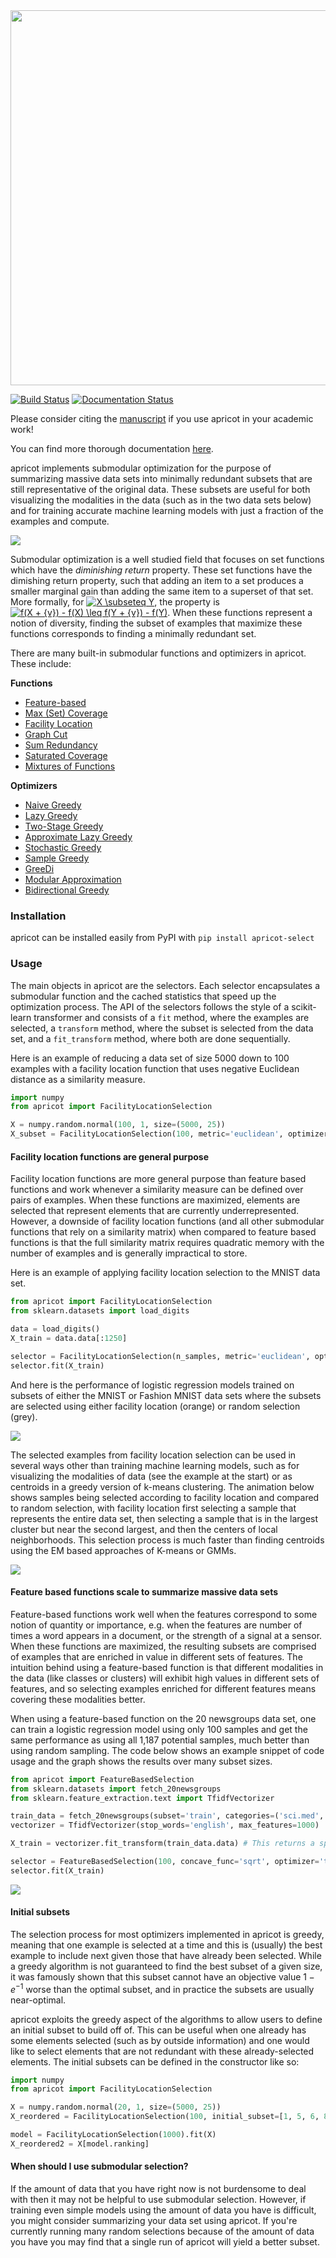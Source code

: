 <img src="https://github.com/jmschrei/apricot/blob/master/docs/logos/apricot-logo.png" width=600>

[![Build Status](https://travis-ci.org/jmschrei/apricot.svg?branch=master)](https://travis-ci.org/jmschrei/apricot) [![Documentation Status](https://readthedocs.org/projects/apricot-select/badge/?version=latest)](https://apricot-select.readthedocs.io/en/latest/?badge=latest)

Please consider citing the [manuscript](https://jmlr.org/papers/volume21/19-467/19-467.pdf) if you use apricot in your academic work!

You can find more thorough documentation [here](https://apricot-select.readthedocs.io/en/latest/index.html).

apricot implements submodular optimization for the purpose of summarizing massive data sets into minimally redundant subsets that are still representative of the original data. These subsets are useful for both visualizing the modalities in the data (such as in the two data sets below) and for training accurate machine learning models with just a fraction of the examples and compute.

![](img/embeddings.png)

Submodular optimization is a well studied field that focuses on set functions which have the *diminishing return* property. These set functions have the dimishing return property, such that adding an item to a set produces a smaller marginal gain than adding the same item to a superset of that set. More formally, for <a href="https://www.codecogs.com/eqnedit.php?latex=\inline&space;X&space;\subseteq&space;Y" target="_blank"><img src="https://latex.codecogs.com/gif.latex?\inline&space;X&space;\subseteq&space;Y" title="X \subseteq Y" /></a>, the property is <a href="https://www.codecogs.com/eqnedit.php?latex=\inline&space;f(X&space;&plus;&space;{v})&space;-&space;f(X)&space;\geq&space;f(Y&space;&plus;&space;{v})&space;-&space;f(Y)" target="_blank"><img src="https://latex.codecogs.com/gif.latex?\inline&space;f(X&space;&plus;&space;{v})&space;-&space;f(X)&space;\geq&space;f(Y&space;&plus;&space;{v})&space;-&space;f(Y)" title="f(X + {v}) - f(X) \leq f(Y + {v}) - f(Y)" /></a>. When these functions represent a notion of diversity, finding the subset of examples that maximize these functions corresponds to finding a minimally redundant set. 

There are many built-in submodular functions and optimizers in apricot. These include:

**Functions**

* [Feature-based](https://apricot-select.readthedocs.io/en/latest/functions/featureBased.html)
* [Max (Set) Coverage](https://apricot-select.readthedocs.io/en/latest/functions/maxCoverage.html)
* [Facility Location](https://apricot-select.readthedocs.io/en/latest/functions/facilityLocation.html)
* [Graph Cut](https://apricot-select.readthedocs.io/en/latest/functions/graphCut.html)
* [Sum Redundancy](https://apricot-select.readthedocs.io/en/latest/functions/sumRedundancy.html)
* [Saturated Coverage](https://apricot-select.readthedocs.io/en/latest/functions/saturatedCoverage.html)
* [Mixtures of Functions](https://apricot-select.readthedocs.io/en/latest/functions/mixture.html)

**Optimizers**
* [Naive Greedy](https://apricot-select.readthedocs.io/en/latest/optimizers/naive.html)
* [Lazy Greedy](https://apricot-select.readthedocs.io/en/latest/optimizers/lazy.html)
* [Two-Stage Greedy](https://apricot-select.readthedocs.io/en/latest/optimizers/two-stage.html)
* [Approximate Lazy Greedy](https://apricot-select.readthedocs.io/en/latest/optimizers/approx-lazy.html)
* [Stochastic Greedy](https://apricot-select.readthedocs.io/en/latest/optimizers/stochastic.html)
* [Sample Greedy](https://apricot-select.readthedocs.io/en/latest/optimizers/sample.html)
* [GreeDi](https://apricot-select.readthedocs.io/en/latest/optimizers/greedi.html)
* [Modular Approximation](https://apricot-select.readthedocs.io/en/latest/optimizers/modular.html)
* [Bidirectional Greedy](https://apricot-select.readthedocs.io/en/latest/optimizers/bidirectional.html)

### Installation

apricot can be installed easily from PyPI with `pip install apricot-select`

### Usage

The main objects in apricot are the selectors. Each selector encapsulates a submodular function and the cached statistics that speed up the optimization process. The API of the selectors follows the style of a scikit-learn transformer and consists of a `fit` method, where the examples are selected, a `transform` method, where the subset is selected from the data set, and a `fit_transform` method, where both are done sequentially.

Here is an example of reducing a data set of size 5000 down to 100 examples with a facility location function that uses negative Euclidean distance as a similarity measure. 

```python
import numpy
from apricot import FacilityLocationSelection

X = numpy.random.normal(100, 1, size=(5000, 25))
X_subset = FacilityLocationSelection(100, metric='euclidean', optimizer='lazy').fit_transform(X)
```

#### Facility location functions are general purpose

Facility location functions are more general purpose than feature based functions and work whenever a similarity measure can be defined over pairs of examples. When these functions are maximized, elements are selected that represent elements that are currently underrepresented. However, a downside of facility location functions (and all other submodular functions that rely on a similarity matrix) when compared to feature based functions is that the full similarity matrix requires quadratic memory with the number of examples and is generally impractical to store.

Here is an example of applying facility location selection to the MNIST data set.

```python
from apricot import FacilityLocationSelection
from sklearn.datasets import load_digits

data = load_digits()
X_train = data.data[:1250]

selector = FacilityLocationSelection(n_samples, metric='euclidean', optimizer='lazy', verbose=False)
selector.fit(X_train)
```
And here is the performance of logistic regression models trained on subsets of either the MNIST or Fashion MNIST data sets where the subsets are selected using either facility location (orange) or random selection (grey).

![](img/fl-ml.png)

The selected examples from facility location selection can be used in several ways other than training machine learning models, such as for visualizing the modalities of data (see the example at the start) or as centroids in a greedy version of k-means clustering. The animation below shows samples being selected according to facility location and compared to random selection, with facility location first selecting a sample that represents the entire data set, then selecting a sample that is in the largest cluster but near the second largest, and then the centers of local neighborhoods. This selection process is much faster than finding centroids using the EM based approaches of K-means or GMMs.

![](img/facilitylocation.gif)

#### Feature based functions scale to summarize massive data sets

Feature-based functions work well when the features correspond to some notion of quantity or importance, e.g. when the features are number of times a word appears in a document, or the strength of a signal at a sensor. When these functions are maximized, the resulting subsets are comprised of examples that are enriched in value in different sets of features. The intuition behind using a feature-based function is that different modalities in the data (like classes or clusters) will exhibit high values in different sets of features, and so selecting examples enriched for different features means covering these modalities better. 

When using a feature-based function on the 20 newsgroups data set, one can train a logistic regression model using only 100 samples and get the same performance as using all 1,187 potential samples, much better than using random sampling. The code below shows an example snippet of code usage and the graph shows the results over many subset sizes.

```python
from apricot import FeatureBasedSelection
from sklearn.datasets import fetch_20newsgroups
from sklearn.feature_extraction.text import TfidfVectorizer

train_data = fetch_20newsgroups(subset='train', categories=('sci.med', 'sci.space'))
vectorizer = TfidfVectorizer(stop_words='english', max_features=1000)

X_train = vectorizer.fit_transform(train_data.data) # This returns a sparse matrix which is supported in apricot

selector = FeatureBasedSelection(100, concave_func='sqrt', optimizer='two-stage', verbose=False)
selector.fit(X_train)
```

![](img/20newsgroups.png)

#### Initial subsets

The selection process for most optimizers implemented in apricot is greedy, meaning that one example is selected at a time and this is (usually) the best example to include next given those that have already been selected. While a greedy algorithm is not guaranteed to find the best subset of a given size, it was famously shown that this subset cannot have an objective value $1 - e^{-1}$ worse than the optimal subset, and in practice the subsets are usually near-optimal.

apricot exploits the greedy aspect of the algorithms to allow users to define an initial subset to build off of. This can be useful when one already has some elements selected (such as by outside information) and one would like to select elements that are not redundant with these already-selected elements. The initial subsets can be defined in the constructor like so: 

```python
import numpy
from apricot import FacilityLocationSelection

X = numpy.random.normal(20, 1, size=(5000, 25))
X_reordered = FacilityLocationSelection(100, initial_subset=[1, 5, 6, 8, 10]).fit_transform(X)

model = FacilityLocationSelection(1000).fit(X)
X_reordered2 = X[model.ranking]
```

#### When should I use submodular selection?

If the amount of data that you have right now is not burdensome to deal with then it may not be helpful to use submodular selection. However, if training even simple models using the amount of data you have is difficult, you might consider summarizing your data set using apricot. If you're currently running many random selections because of the amount of data you have you may find that a single run of apricot will yield a better subset.

